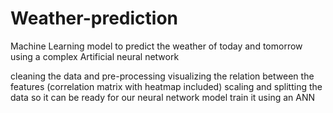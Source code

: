 # Weather-prediction
Machine Learning model to predict the weather of today and tomorrow using a complex Artificial neural network

cleaning the data and pre-processing 
visualizing the relation between the features (correlation matrix with heatmap included)
scaling and splitting the data so it can be ready for our neural network model
train it using an ANN 
